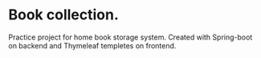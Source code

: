 # Book collection.

Practice project for home book storage system.
Created with Spring-boot on backend and Thymeleaf templetes on frontend.
